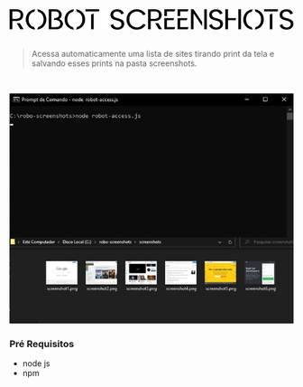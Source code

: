 <div align="center"><img src="./imgs/readme-logo.png"/></div>
<br>

> Acessa automaticamente uma lista de sites tirando print da tela e salvando esses prints na pasta screenshots.

<br>

<p align="center">
     <img src="./imgs/screen.jpg" alt="Screenshot">
</p>

### Pré Requisitos

- node js
- npm
